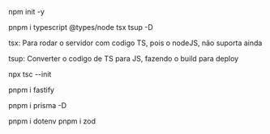 npm init -y

pnpm i typescript @types/node tsx tsup -D

tsx: Para rodar o servidor com codigo TS, pois
o nodeJS, não suporta ainda

tsup: Converter o codigo de TS para JS, fazendo o build
para deploy

npx tsc --init

pnpm i fastify

pnpm i prisma -D

pnpm i dotenv
pnpm i zod
